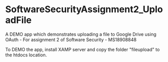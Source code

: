 # SoftwareSecurityAssignment2_UploadFile
A DEMO app which demonstrates uploading a file to Google Drive using OAuth - For assignment 2 of Software Security - MS18908848

To DEMO the app, install XAMP server and copy the folder "fileupload" to the htdocs location.
